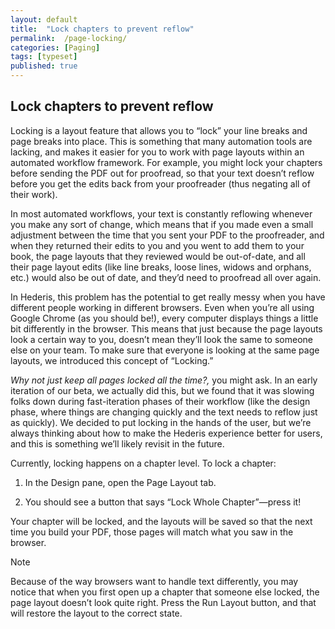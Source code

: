 ```yaml
---
layout: default
title:  "Lock chapters to prevent reflow"
permalink:  /page-locking/
categories: [Paging]
tags: [typeset]
published: true
---
```


<section data-type="chapter" class="hsecchapter" data-hederis-type="hsecchapter" id="page-locking" data-pi-attrs="id: page-locking; data-tags: typeset;" role="doc-chapter" data-tags="typeset" data-author-name=" " data-book-title=" " title="Lock chapters to prevent reflow"><h1 data-hederis-type="hblkchaptitle" class="hblkchaptitle" id="pW9qGN48E">Lock chapters to prevent reflow</h1><p class="hblkp" data-hederis-type="hblkp" id="pZkQ3Av0y">Locking is a layout feature that allows you to &#8220;lock&#8221; your line breaks and page breaks into place. This is something that many automation tools are lacking, and makes it easier for you to work with page layouts within an automated workflow framework. For example, you might lock your chapters before sending the PDF out for proofread, so that your text doesn&#8217;t reflow before you get the edits back from your proofreader (thus negating all of their work). </p><p class="hblkp" data-hederis-type="hblkp" id="p0XOepxai">In most automated workflows, your text is constantly reflowing whenever you make any sort of change, which means that if you made even a small adjustment between the time that you sent your PDF to the proofreader, and when they returned their edits to you and you went to add them to your book, the page layouts that they reviewed would be out-of-date, and all their page layout edits (like line breaks, loose lines, widows and orphans, etc.) would also be out of date, and they&#8217;d need to proofread all over again. </p><p class="hblkp" data-hederis-type="hblkp" id="ppHfhLvHs">In Hederis, this problem has the potential to get really messy when you have different people working in different browsers. Even when you&#8217;re all using Google Chrome (as you should be!), every computer displays things a little bit differently in the browser. This means that just because the page layouts look a certain way to you, doesn&#8217;t mean they&#8217;ll look the same to someone else on your team. To make sure that everyone is looking at the same page layouts, we introduced this concept of &#8220;Locking.&#8221;</p><p class="hblkp" data-hederis-type="hblkp" id="ppF85vOb5"><em class="hspanem" data-hederis-type="hspanem" id="pyjBoRLsb">Why not just keep all pages locked all the time?,</em> you might ask. In an early iteration of our beta, we actually did this, but we found that it was slowing folks down during fast-iteration phases of their workflow (like the design phase, where things are changing quickly and the text needs to reflow just as quickly). We decided to put locking in the hands of the user, but we&#8217;re always thinking about how to make the Hederis experience better for users, and this is something we&#8217;ll likely revisit in the future.</p><p class="hblkp" data-hederis-type="hblkp" id="pBuXwRrph">Currently, locking happens on a chapter level. To lock a chapter:</p><ol class="hwprnumlist" data-hederis-type="hwprnumlist" id="pGLErhEGv"><li class="hblkoli" data-hederis-type="hblkoli" id="li7FxCiqKe"><p class="hblkoli" data-hederis-type="hblklip" id="pphJpJgwz">In the Design pane, open the Page Layout tab.</p></li><li class="hblkoli" data-hederis-type="hblkoli" id="liNIOKvKp3"><p class="hblkoli" data-hederis-type="hblklip" id="prk9DeRvv">You should see a button that says &#8220;Lock Whole Chapter&#8221;&#8212;press it!</p></li></ol><p class="hblkp" data-hederis-type="hblkp" id="pERNBufUw">Your chapter will be locked, and the layouts will be saved so that the next time you build your PDF, those pages will match what you saw in the browser.</p><aside class="hwprbox box" data-hederis-type="hwprbox" id="pWvWsWOlH" data-type="sidebar"><p class="hblktype" data-hederis-type="hblktype" id="p0My0403C">Note</p><p class="hblkp" data-hederis-type="hblkp" id="p8vzPoOJo">Because of the way browsers want to handle text differently, you may notice that when you first open up a chapter that someone else locked, the page layout doesn&#8217;t look quite right. Press the Run Layout button, and that will restore the layout to the correct state.</p></aside></section>